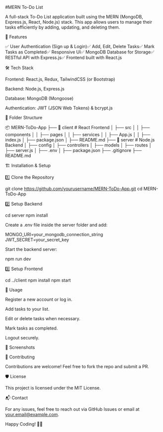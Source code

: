 #MERN To-Do List

A full-stack To-Do List application built using the MERN (MongoDB, Express.js, React, Node.js) stack. This app allows users to manage their tasks efficiently by adding, updating, and deleting them.

🚀 Features

✅ User Authentication (Sign up & Login)✅ Add, Edit, Delete Tasks✅ Mark Tasks as Completed✅ Responsive UI✅ MongoDB Database for Storage✅ RESTful API with Express.js✅ Frontend built with React.js

🛠️ Tech Stack

Frontend: React.js, Redux, TailwindCSS (or Bootstrap)

Backend: Node.js, Express.js

Database: MongoDB (Mongoose)

Authentication: JWT (JSON Web Tokens) & bcrypt.js

📂 Folder Structure

📦 MERN-ToDo-App
├── 📂 client          # React Frontend
│   ├── src
│   │   ├── components
│   │   ├── pages
│   │   ├── services
│   │   ├── App.js
│   │   ├── index.js
│   ├── package.json
│   ├── README.md
├── 📂 server          # Node.js Backend
│   ├── config
│   ├── controllers
│   ├── models
│   ├── routes
│   ├── server.js
│   ├── .env
│   ├── package.json
├── .gitignore
├── README.md

🏗️ Installation & Setup

1️⃣ Clone the Repository

git clone https://github.com/yourusername/MERN-ToDo-App.git
cd MERN-ToDo-App

2️⃣ Setup Backend

cd server
npm install

Create a .env file inside the server folder and add:

MONGO_URI=your_mongodb_connection_string
JWT_SECRET=your_secret_key

Start the backend server:

npm run dev

3️⃣ Setup Frontend

cd ../client
npm install
npm start

🚀 Usage

Register a new account or log in.

Add tasks to your list.

Edit or delete tasks when necessary.

Mark tasks as completed.

Logout securely.

📸 Screenshots



🤝 Contributing

Contributions are welcome! Feel free to fork the repo and submit a PR.

🛡️ License

This project is licensed under the MIT License.

📬 Contact

For any issues, feel free to reach out via GitHub Issues or email at your.email@example.com.

Happy Coding! 🚀🎉


